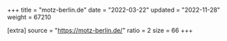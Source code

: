 +++
title = "motz-berlin.de"
date = "2022-03-22"
updated = "2022-11-28"
weight = 67210

[extra]
source = "https://motz-berlin.de/"
ratio = 2
size = 66
+++
